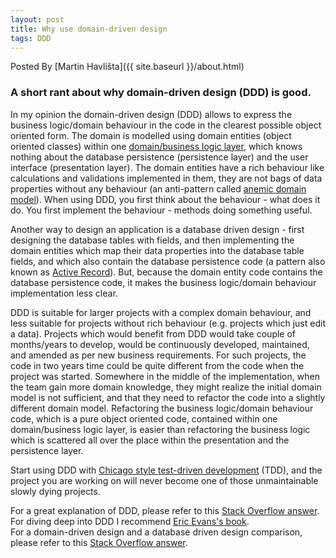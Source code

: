 ```yaml
---
layout: post
title: Why use domain-driven design
tags: DDD
---
```

Posted By [Martin Havlišta]({{ site.baseurl }}/about.html)

### A short rant about why domain-driven design (DDD) is good.
<!--more-->

In my opinion the domain-driven design (DDD) allows to express the business logic/domain behaviour in the code in the clearest possible object oriented form. The domain is modelled using domain entities (object oriented classes) within one [domain/business logic layer](https://martinfowler.com/bliki/PresentationDomainDataLayering.html), which knows nothing about the database persistence (persistence layer) and the user interface (presentation layer). The domain entities have a rich behaviour like calculations and validations implemented in them, they are not bags of data properties without any behaviour (an anti-pattern called [anemic domain model](https://www.martinfowler.com/bliki/AnemicDomainModel.html)). When using DDD, you first think about the behaviour - what does it do. You first implement the behaviour - methods doing something useful. 

Another way to design an application is a database driven design - first designing the database tables with fields, and then implementing the domain entities which map their data properties into the database table fields, and which also contain the database persistence code (a pattern also known as [Active Record](https://www.martinfowler.com/eaaCatalog/activeRecord.html)). But, because the domain entity code contains the database persistence code, it makes the business logic/domain behaviour implementation less clear.

DDD is suitable for larger projects with a complex domain behaviour, and less suitable for projects without rich behaviour (e.g. projects which just edit a data). Projects which would benefit from DDD would take couple of months/years to develop, would be continuously developed, maintained, and amended as per new business requirements. For such projects, the code in two years time could be quite different from the code when the project was started. Somewhere in the middle of the implementation, when the team gain more domain knowledge, they might realize the initial domain model is not sufficient, and that they need to refactor the code into a slightly different domain model. Refactoring the business logic/domain behaviour code, which is a pure object oriented code, contained within one domain/business logic layer, is easier than refactoring the business logic which is scattered all over the place within the presentation and the persistence layer. 

Start using DDD with [Chicago style test-driven development](https://softwareengineering.stackexchange.com/questions/123627/what-are-the-london-and-chicago-schools-of-tdd) (TDD), and the project you are working on will never become one of those unmaintainable slowly dying projects. 

For a great explanation of DDD, please refer to this [Stack Overflow answer](https://stackoverflow.com/a/1222488/379279).  
For diving deep into DDD I recommend [Eric Evans's book](https://amzn.to/2E9dRAC).  
For a domain-driven design and a database driven design comparison, please refer to this [Stack Overflow answer](https://stackoverflow.com/a/308647/379279).  